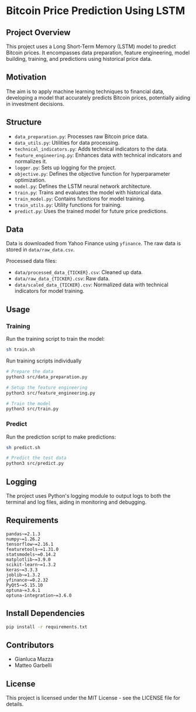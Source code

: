 # Bitcoin Price Prediction Using LSTM

## Project Overview
This project uses a Long Short-Term Memory (LSTM) model to predict Bitcoin prices. It encompasses data preparation, feature engineering, model building, training, and predictions using historical price data.

## Motivation
The aim is to apply machine learning techniques to financial data, developing a model that accurately predicts Bitcoin prices, potentially aiding in investment decisions.

## Structure

- `data_preparation.py`: Processes raw Bitcoin price data.
- `data_utils.py`: Utilities for data processing.
- `technical_indicators.py`: Adds technical indicators to the data.
- `feature_engineering.py`: Enhances data with technical indicators and normalizes it.
- `logger.py`: Sets up logging for the project.
- `objective.py`: Defines the objective function for hyperparameter optimization.
- `model.py`: Defines the LSTM neural network architecture.
- `train.py`: Trains and evaluates the model with historical data.
- `train_model.py`: Contains functions for model training.
- `train_utils.py`: Utility functions for training.
- `predict.py`: Uses the trained model for future price predictions.

## Data
Data is downloaded from Yahoo Finance using `yfinance`. The raw data is stored in `data/raw_data.csv`.

Processed data files:
- `data/processed_data_{TICKER}.csv`: Cleaned up data.
- `data/raw_data_{TICKER}.csv`: Raw data.
- `data/scaled_data_{TICKER}.csv`: Normalized data with technical indicators for model training.

## Usage

### Training
Run the training script to train the model:
```bash
sh train.sh
```

Run training scripts individually
```bash
# Prepare the data
python3 src/data_preparation.py

# Setup the feature engineering
python3 src/feature_engineering.py

# Train the model
python3 src/train.py
```

### Predict
Run the prediction script to make predictions:
```bash
sh predict.sh
```

```bash
# Predict the test data
python3 src/predict.py
```

## Logging
The project uses Python's logging module to output logs to both the terminal and log files, aiding in monitoring and debugging.

## Requirements
```
pandas~=2.1.3
numpy~=1.26.2
tensorflow~=2.16.1
featuretools~=1.31.0
statsmodels~=0.14.2
matplotlib~=3.9.0
scikit-learn~=1.3.2
keras~=3.3.3
joblib~=1.3.2
yfinance~=0.2.32
PyQt5~=5.15.10
optuna~=3.6.1
optuna-integration~=3.6.0
```

## Install Dependencies
```bash
pip install -r requirements.txt
```

## Contributors
- Gianluca Mazza
- Matteo Garbelli

## License
This project is licensed under the MIT License - see the LICENSE file for details.